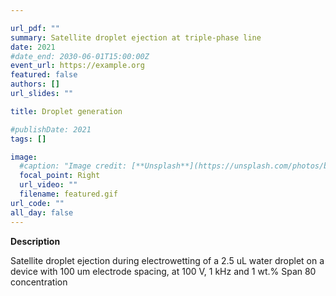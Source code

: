 ```yaml
---

url_pdf: ""
summary: Satellite droplet ejection at triple-phase line
date: 2021 
#date_end: 2030-06-01T15:00:00Z
event_url: https://example.org
featured: false
authors: []
url_slides: ""

title: Droplet generation 

#publishDate: 2021
tags: []

image:
  #caption: "Image credit: [**Unsplash**](https://unsplash.com/photos/bzdhc5b3Bxs)"
  focal_point: Right
  url_video: ""
  filename: featured.gif
url_code: ""
all_day: false
---
```

**Description**

Satellite droplet ejection during electrowetting of a 2.5 uL water droplet on a device with 100 um electrode spacing, at 100 V, 1 kHz and 1 wt.% Span 80 concentration
